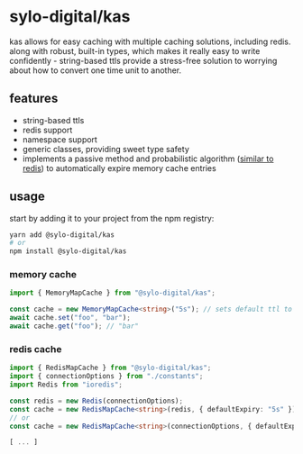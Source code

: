 # sylo-digital/kas

kas allows for easy caching with multiple caching solutions, including redis. along with robust, built-in types, which makes it really easy to write confidently - string-based ttls provide a stress-free solution to worrying about how to convert one time unit to another.

## features

- string-based ttls
- redis support
- namespace support
- generic classes, providing sweet type safety
- implements a passive method and probabilistic algorithm ([similar to redis](https://redis.io/commands/expire#how-redis-expires-keys)) to automatically expire memory cache entries

## usage

start by adding it to your project from the npm registry:

```bash
yarn add @sylo-digital/kas
# or
npm install @sylo-digital/kas
```

### memory cache

```ts
import { MemoryMapCache } from "@sylo-digital/kas";

const cache = new MemoryMapCache<string>("5s"); // sets default ttl to 5 seconds
await cache.set("foo", "bar");
await cache.get("foo"); // "bar"
```

### redis cache

```ts
import { RedisMapCache } from "@sylo-digital/kas";
import { connectionOptions } from "./constants";
import Redis from "ioredis";

const redis = new Redis(connectionOptions);
const cache = new RedisMapCache<string>(redis, { defaultExpiry: "5s" });
// or
const cache = new RedisMapCache<string>(connectionOptions, { defaultExpiry: "5s" });

[ ... ]
```
